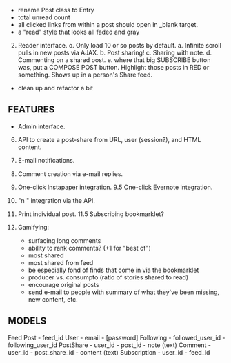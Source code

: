 - rename Post class to Entry
- total unread count
- all clicked links from within a post should open in _blank target.
- a "read" style that looks all faded and gray

2. Reader interface.
	o. Only load 10 or so posts by default.
	a. Infinite scroll pulls in new posts via AJAX.
	b. Post sharing!
	c. Sharing with note.
	d. Commenting on a shared post.
	e. where that big SUBSCRIBE button was, put a COMPOSE POST button. Highlight those posts in RED or something. Shows up in a person's Share feed.

- clean up and refactor a bit

## FEATURES

* Admin interface.
6. API to create a post-share from URL, user (session?), and HTML content.

7. E-mail notifications.
8. Comment creation via e-mail replies.
9. One-click Instapaper integration.
9.5 One-click Evernote integration.
10. "n <note>" integration via the API.
11. Print individual post.
11.5 Subscribing bookmarklet?
12. Gamifying:
	- surfacing long comments
	- ability to rank comments? (+1 for "best of")
	- most shared
	- most shared from feed
	- be especially fond of finds that come in via the bookmarklet
	- producer vs. consumpto (ratio of stories shared to read)
	- encourage original posts
	- send e-mail to people with summary of what they've been missing, new content, etc.

## MODELS

Feed
Post
	- feed_id
User
	- email
	- [password]
Following
	- followed_user_id
	- following_user_id
PostShare
	- user_id
	- post_id
	- note (text)
Comment
	- user_id
	- post_share_id
	- content (text)
Subscription
	- user_id
	- feed_id